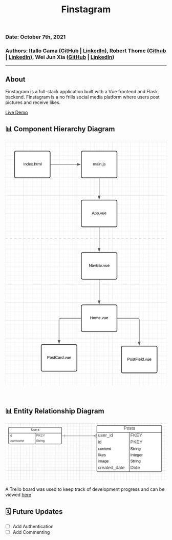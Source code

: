 <h1 align="center">Finstagram</h1>

<br />

### Date: October 7th, 2021

### **Authors**: Itallo Gama ([GitHub](https://github.com/ItalloGama) | [LinkedIn](https://www.linkedin.com/in/itallo-gama/)), Robert Thome ([Github](https://github.com/robertthome) | [LinkedIn](https://www.linkedin.com/in/robert-c-thome/)), Wei Jun Xia ([GitHub](https://github.com/weijunxia) | [LinkedIn](https://www.linkedin.com/in/w3i/))

</div>

___

## About
Finstagram is a full-stack application built with a Vue frontend and Flask backend. Finstagram is a no frills social media platform where users post pictures and receive likes.

[Live Demo]()
<br />

## 📊 Component Hierarchy Diagram
![chd](images/chd.png)

<br />

## 📊 Entity Relationship Diagram
![erd](images/erd.png)

A Trello board was used to keep track of development progress and can be viewed [here](https://trello.com/invite/b/P1H7Duor/5a7751b08cdb3b76a0fae50c7227af9b/hackathon)

## 🗓 Future Updates
- [ ] Add Authentication 
- [ ] Add Commenting